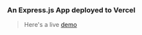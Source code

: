 ### An Express.js App deployed to Vercel

 > Here's a live [demo](https://express-to-vercel-demo.vercel.app/)
